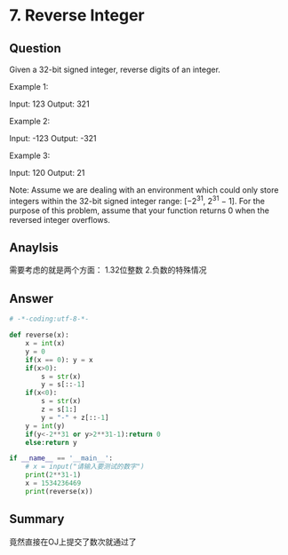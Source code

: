 # 7. Reverse Integer

## Question

Given a 32-bit signed integer, reverse digits of an integer.

Example 1:

Input: 123
Output: 321

Example 2:

Input: -123
Output: -321

Example 3:

Input: 120
Output: 21

Note:
Assume we are dealing with an environment which could only store integers within the 32-bit signed integer range: [−2<sup>31</sup>,  2<sup>31</sup> − 1]. For the purpose of this problem, assume that your function returns 0 when the reversed integer overflows.

## Anaylsis

需要考虑的就是两个方面：
1.32位整数
2.负数的特殊情况

## Answer

```python
# -*-coding:utf-8-*-

def reverse(x):
    x = int(x)
    y = 0
    if(x == 0): y = x
    if(x>0):
        s = str(x)
        y = s[::-1]
    if(x<0):
        s = str(x)
        z = s[1:]
        y = "-" + z[::-1]
    y = int(y)
    if(y<-2**31 or y>2**31-1):return 0
    else:return y

if __name__ == '__main__':
    # x = input("请输入要测试的数字")
    print(2**31-1)
    x = 1534236469
    print(reverse(x))
```

## Summary

竟然直接在OJ上提交了数次就通过了
